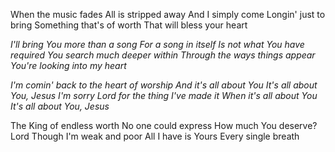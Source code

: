When the music fades
All is stripped away
And I simply come
Longin&#39; just to bring
Something that&#39;s of worth
That will bless your heart

_I&#39;ll bring You more than a song
For a song in itself
Is not what You have required
You search much deeper within
Through the ways things appear
You&#39;re looking into my heart_

_I&#39;m comin&#39; back to the heart of worship
And it&#39;s all about You
It&#39;s all about You, Jesus
I&#39;m sorry Lord for the thing I&#39;ve made it
When it&#39;s all about You
It&#39;s all about You, Jesus_

The King of endless worth
No one could express
How much You deserve? Lord
Though I&#39;m weak and poor
All I have is Yours
Every single breath

